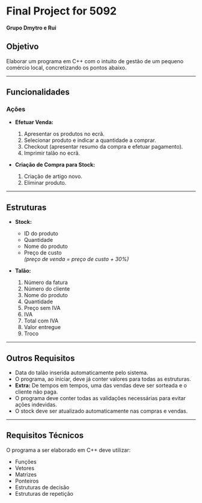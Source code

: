 # Final Project for 5092

**Grupo Dmytro e Rui**

## Objetivo
Elaborar um programa em C++ com o intuito de gestão de um pequeno comércio local, concretizando os pontos abaixo.

---

## Funcionalidades

### Ações

- **Efetuar Venda:**
  1. Apresentar os produtos no ecrã.
  2. Selecionar produto e indicar a quantidade a comprar.
  3. Checkout (apresentar resumo da compra e efetuar pagamento).
  4. Imprimir talão no ecrã.

- **Criação de Compra para Stock:**
  1. Criação de artigo novo.
  2. Eliminar produto.

---

## Estruturas

- **Stock:**
  - ID do produto
  - Quantidade
  - Nome do produto
  - Preço de custo  
    *(preço de venda = preço de custo + 30%)*

- **Talão:**
  1. Número da fatura
  2. Número do cliente
  3. Nome do produto
  4. Quantidade
  5. Preço sem IVA
  6. IVA
  7. Total com IVA
  8. Valor entregue
  9. Troco

---

## Outros Requisitos

- Data do talão inserida automaticamente pelo sistema.
- O programa, ao iniciar, deve já conter valores para todas as estruturas.
- **Extra:** De tempos em tempos, uma das vendas deve ser sorteada e o cliente não paga.
- O programa deve conter todas as validações necessárias para evitar ações indevidas.
- O stock deve ser atualizado automaticamente nas compras e vendas.

---

## Requisitos Técnicos

O programa a ser elaborado em C++ deve utilizar:

- Funções
- Vetores
- Matrizes
- Ponteiros
- Estruturas de decisão
- Estruturas de repetição
